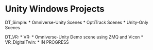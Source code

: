 # Unity Windows Projects

DT_Simple: 
    * Omniverse-Unity Scenes
    * OptiTrack Scenes
    * Unity-Only Scenes

DT_VR: 
    * VR: 
      * Omniverse-Unity Demo scene using ZMQ and Vicon
    * VR_DigitalTwin:
      * IN PROGRESS

